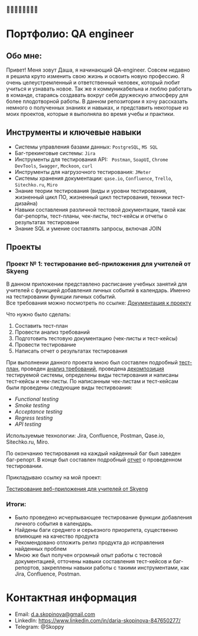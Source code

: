 ### 👋👋👋👋👋👋👋👋
# Портфолио: QA engineer

## Обо мне: 
   Привет! Меня зовут Даша, я начинающий QA-engineer. Совсем недавно я решила круто изменить свою жизнь и освоить новую профессию. 
Я очень целеустремленный и ответственный человек, который любит учиться и узнавать новое. Так же я коммуникабельна и люблю работать в команде, стараясь создавать вокруг себя дружескую атмосферу для более плодотворной работы.
   В данном репозитории я хочу рассказать немного о полученных знаниях и навыках, и представить некоторые из моих проектов, которые я выполняла во время учебы и практики.

## Инструменты и ключевые навыки<br> 

- Системы управления базами данных: ``PostgreSQL``, ``MS SQL``<br>
- Баг-трекинговые системы: ``Jira``<br>
- Инструменты для тестирования API: `` Postman``, ``SoapUI``, ``Chrome DevTools``, ``Swagger``, ``Mockoon``, ``curl``<br>
- Инструменты для нагрузочного тестирования: ``JMeter`` 
- Системы хранения документации: ``qase.io``, ``Confluence``, ``Trello``, ``Sitechko.ru``, ``Miro``<br>
- Знание теории тестирования (виды и уровни тестирования, жизненный цикл ПО, жизненный цикл тестирования, техники тест-дизайна)<br>
- Навыки составления различной тестовой документации, такой как баг-репорты, тест-планы, чек-листы, тест-кейсы и отчеты о результатах тестировани<br>
- Знание SQL и умение составлять запросы, включая JOIN
 
 

## Проекты
### Проект № 1: тестирование веб-приложения для учителей от Skyeng <br>
В данном приложении представлено расписание учебных занятий для учителей с функцией добавления личных событий в календарь. Именно на тестировании функции личных событий.<br>
Все требования можно посмотреть по ссылке: [Документация к проекту](https://skyengpublic.notion.site/6746e543d02c43879de0057cafe196b0)

Что нужно было сделать:

1. Составить тест-план <br>
2. Провести анализ требований <br>
3. Подготовить тестовую документацию (чек-листы и тест-кейсы)<br>
4. Провести тестирование <br>
5. Написать отчет о результатах тестирования <br>

При выполнении данного проекта мною был составлен подробный [тест-план](https://windy-sparrow-474.notion.site/72c484deb6084b28880854aafb225c7c), проведен [анализ требований](https://windy-sparrow-474.notion.site/b320d81b66244728be752b73783bfd98), проведена [декомпозиция](https://windy-sparrow-474.notion.site/894c0c2dacdf4f5580fa005bbf56eeae) тестируемой системы, определены виды тестирования и написаны тест-кейсы и чек-листы. По написанным чек-листам и тест-кейсам были проведены следующие виды тестирвоания: 

- *Functional testing*<br>
- *Smoke testing*<br>
- *Acceptance testing*<br>
- *Regress testing*<br>
- *API testing*<br>

Используемые технологии: Jira, Confluence, Postman, Qase.io, Sitechko.ru, Miro.

По окончанию тестирования на каждый найденный баг был заведен баг-репорт. В конце был составлен подробный [отчет](https://windy-sparrow-474.notion.site/e8a1415f368a47b0babe8c9ba413f9ee) о проведенном тестировании. <br>

Прикладываю ссылку на мой проект:

[Тестирование веб-приложения для учителей от Skyeng](https://windy-sparrow-474.notion.site/Skyeng-1d46658aa70c489494a94bec55c3a313)<br>

### Итоги: <br>
- Было проведено исчерпывающее тестирование функции добавления личного события в календарь.<br>
- Найдены баги среднего и серьезного приоритета, существенно влияющие на качество продукта
- Рекомендовано отложить релиз продукта до исправления найденных проблем
- Мною же был получен огромный опыт работы с тестовой документацией, отточены навыки составления тест-кейсов и баг-репортов, закреплены навыки работы с такими инструментами, как Jira, Confluence, Postman.<br>


# Контактная информация  <br>

- Email: d.a.skopinova@gmail.com
- LinkedIn: https://www.linkedin.com/in/daria-skopinova-847650277/
- Telegram: @Skoppy

